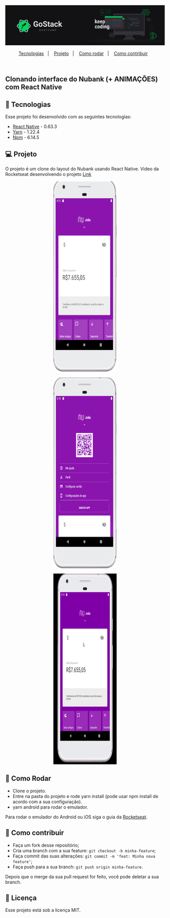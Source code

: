 <img alt="GoStack" src=".github/gostack.png" />
<p align="center">
  <a href="#rocket-tecnologias">Tecnologias</a>&nbsp;&nbsp;&nbsp;|&nbsp;&nbsp;&nbsp;
  <a href="#-projeto">Projeto</a>&nbsp;&nbsp;&nbsp;|&nbsp;&nbsp;&nbsp;
  <a href="#-como-rodar">Como rodar</a>&nbsp;&nbsp;&nbsp;|&nbsp;&nbsp;&nbsp;
  <a href="#-como-contribuir">Como contribuir</a>&nbsp;&nbsp;&nbsp;
  </p>

<br>

## Clonando interface do Nubank (+ ANIMAÇÕES) com React Native

## 🚀 Tecnologias

Esse projeto foi desenvolvido com as seguintes tecnologias:

- [React Native](https://reactnative.dev/) - 0.63.3
- [Yarn](https://yarnpkg.com/) - 1.22.4
- [Npm](https://www.npmjs.com/) - 6.14.5


## 💻 Projeto

O projeto é um clone do layout do Nubank usando React Native.
Video da Rocketseat desenvolvendo o projeto [Link](https://www.youtube.com/watch?v=DDm0M_rZLJo&t=1025s)



<p width="450" height="800" align="center">
  <img alt="Projeto após a inicialização" src=".github/imagem1.PNG" width="200" height="600">
</p>

<p width="450" height="800" align="center">
  <img alt="Painel pode ser arrastado para baixo" src=".github/imagem2.PNG" width="200" height="600">
</p>

<p width="450" height="800" align="center">
  <img alt="Animação" src=".github/animation.gif" width="200" height="600">
</p>

## 🚀 Como Rodar

- Clone o projeto.
- Entre na pasta do projeto e rode yarn install (pode usar npm install de acordo com a sua configuração).
- yarn android para rodar o emulador.

Para rodar o emulador do Android ou iOS siga o guia da [Rocketseat](https://react-native.rocketseat.dev/).

## 🤔 Como contribuir

- Faça um fork desse repositório;
- Cria uma branch com a sua feature: `git checkout -b minha-feature`;
- Faça commit das suas alterações: `git commit -m 'feat: Minha nova feature'`;
- Faça push para a sua branch: `git push origin minha-feature`.

Depois que o merge da sua pull request for feito, você pode deletar a sua branch.

## 📝 Licença

Esse projeto está sob a licença MIT.
